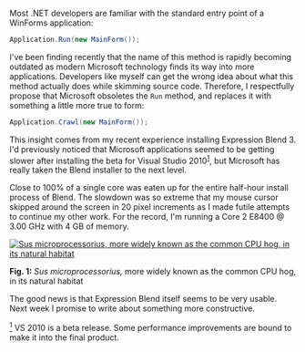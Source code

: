 Most .NET developers are familiar with the standard entry point of a WinForms application:

``` csharp
Application.Run(new MainForm());
```

I've been finding recently that the name of this method is rapidly becoming outdated as modern Microsoft technology finds its way into more applications. Developers like myself can get the wrong idea about what this method actually does while skimming source code. Therefore, I respectfully propose that Microsoft obsoletes the `Run` method, and replaces it with something a little more true to form:

``` csharp
Application.Crawl(new MainForm());
```

This insight comes from my recent experience installing Expression Blend 3. I'd previously noticed that Microsoft applications seemed to be getting slower after installing the beta for Visual Studio 2010<sup class="footnote" id="fnr1"><a href="#fn1">1</a></sup>, but Microsoft has really taken the Blend installer to the next level.

Close to 100% of a single core was eaten up for the entire half-hour install process of Blend. The slowdown was so extreme that my mouse cursor skipped around the screen in 20 pixel increments as I made futile attempts to continue my other work. For the record, I'm running a Core 2 E8400 @ 3.00 GHz with 4 GB of memory.

<div class="figure">
    <a href="/images/articles/2009-08-11-application-dot-crawl/cpu-eater-3.png" title="Link to full-size image"><img src="/images/articles/2009-08-11-application-dot-crawl/cpu-eater-3-small.png" alt="Sus microprocessorius, more widely known as the common CPU hog, in its natural habitat" /></a>
    <p><strong>Fig. 1:</strong> <em>Sus microprocessorius,</em> more widely known as the common CPU hog, in its natural habitat</p>
</div>

The good news is that Expression Blend itself seems to be very usable. Next week I promise to write about something more constructive.

<p class="footnote" id="fn1"><a href="#fnr1"><sup>1</sup></a> VS 2010 is a beta release. Some performance improvements are bound to make it into the final product.</p>
